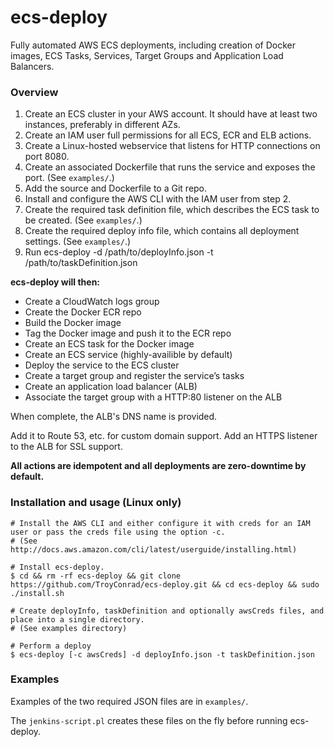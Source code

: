 # ecs-deploy
Fully automated AWS ECS deployments, including creation of Docker images, ECS Tasks, Services, Target Groups and Application Load Balancers.

### Overview

1. Create an ECS cluster in your AWS account. It should have at least two instances, preferably in different AZs.
2. Create an IAM user full permissions for all ECS, ECR and ELB actions.
3. Create a Linux-hosted webservice that listens for HTTP connections on port 8080.
4. Create an associated Dockerfile that runs the service and exposes the port. (See `examples/`.)
5. Add the source and Dockerfile to a Git repo.
6. Install and configure the AWS CLI with the IAM user from step 2.
7. Create the required task definition file, which describes the ECS task to be created. (See `examples/`.)
8. Create the required deploy info file, which contains all deployment settings. (See `examples/`.)
9. Run ecs-deploy -d /path/to/deployInfo.json -t /path/to/taskDefinition.json

**ecs-deploy will then:**
- Create a CloudWatch logs group
- Create the Docker ECR repo
- Build the Docker image
- Tag the Docker image and push it to the ECR repo
- Create an ECS task for the Docker image
- Create an ECS service (highly-availible by default)
- Deploy the service to the ECS cluster
- Create a target group and register the service’s tasks
- Create an application load balancer (ALB)
- Associate the target group with a HTTP:80 listener on the ALB

When complete, the ALB's DNS name is provided.

Add it to Route 53, etc. for custom domain support. Add an HTTPS listener to the ALB for SSL support.

**All actions are idempotent and all deployments are zero-downtime by default.**

### Installation and usage (Linux only)

```shell
# Install the AWS CLI and either configure it with creds for an IAM user or pass the creds file using the option -c.
# (See http://docs.aws.amazon.com/cli/latest/userguide/installing.html)

# Install ecs-deploy.
$ cd && rm -rf ecs-deploy && git clone https://github.com/TroyConrad/ecs-deploy.git && cd ecs-deploy && sudo ./install.sh

# Create deployInfo, taskDefinition and optionally awsCreds files, and place into a single directory.
# (See examples directory)

# Perform a deploy
$ ecs-deploy [-c awsCreds] -d deployInfo.json -t taskDefinition.json
```


### Examples

Examples of the two required JSON files are in `examples/`.

The `jenkins-script.pl` creates these files on the fly before running ecs-deploy.